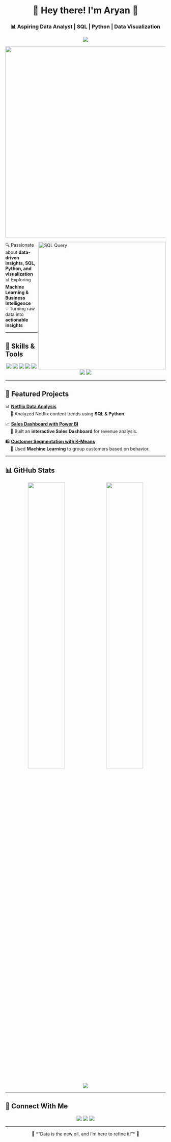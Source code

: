 <h1 align="center">👋 Hey there! I'm Aryan 🚀</h1>  
<h3 align="center">📊 Aspiring Data Analyst | SQL | Python | Data Visualization</h3>  

<p align="center">
  <a href="https://git.io/typing-svg">
    <img src="https://readme-typing-svg.demolab.com?font=Fira+Code&size=22&pause=1000&color=00FFFF&center=true&vCenter=true&width=700&lines=Aspiring+Data+Analyst;SQL+%7C+Python+%7C+Power+BI;Data+Visualization+Lover;Turning+Data+into+Insights!" />
  </a>
</p>
<p align="center">
  <img src="https://user-images.githubusercontent.com/82956420/134418849-4e5f581d-5e92-42a6-8723-bc02ebf35b4f.gif" width="600">
</p>

<img align="right" alt="SQL Query" width="400" src="https://media.giphy.com/media/KzJkzjggfGN5Py6nkT/giphy.gif">


🔍 Passionate about **data-driven insights, SQL, Python, and visualization**  
📊 Exploring **Machine Learning & Business Intelligence**  
💡 Turning raw data into **actionable insights**  

---

## 🚀 **Skills & Tools**  
<p align="center">
  <img src="https://img.shields.io/badge/Python-3776AB?style=for-the-badge&logo=python&logoColor=white">
  <img src="https://img.shields.io/badge/SQL-005C84?style=for-the-badge&logo=sqlite&logoColor=white">
  <img src="https://img.shields.io/badge/PowerBI-F2C811?style=for-the-badge&logo=powerbi&logoColor=black">
  <img src="https://img.shields.io/badge/Excel-217346?style=for-the-badge&logo=microsoft-excel&logoColor=white">
  <img src="https://img.shields.io/badge/Java-ED8B00?style=for-the-badge&logo=java&logoColor=white">
  <img src="https://img.shields.io/badge/HTML-E34F26?style=for-the-badge&logo=html5&logoColor=white">
  <img src="https://img.shields.io/badge/CSS-1572B6?style=for-the-badge&logo=css3&logoColor=white">
</p>

---

## 📌 **Featured Projects**  
📊 **[Netflix Data Analysis](https://github.com/yourusername/netflix-analysis)**  
&nbsp;&nbsp;&nbsp;&nbsp;🔹 Analyzed Netflix content trends using **SQL & Python**.  

📈 **[Sales Dashboard with Power BI](https://github.com/yourusername/sales-dashboard)**  
&nbsp;&nbsp;&nbsp;&nbsp;🔹 Built an **interactive Sales Dashboard** for revenue analysis.  

🛍️ **[Customer Segmentation with K-Means](https://github.com/yourusername/customer-segmentation)**  
&nbsp;&nbsp;&nbsp;&nbsp;🔹 Used **Machine Learning** to group customers based on behavior.  

---

## 📊 **GitHub Stats**  

<p align="center">
  <img width="48%" src="https://github-readme-stats.vercel.app/api?username=xxARYANx&show_icons=true&theme=tokyonight&hide_border=true&bg_color=00000000" />  
  <img width="48%" src="https://github-readme-streak-stats.herokuapp.com/?user=xxARYANX&theme=tokyonight&hide_border=true&background=00000000" />  
</p>

<p align="center">
  <img src="https://github-readme-stats.vercel.app/api/top-langs/?username=xxARYANx&layout=compact&theme=tokyonight&hide_border=true&bg_color=00000000" />  
</p>

---

## 🔗 **Connect With Me**  
<p align="center">
  <a href="mailto:your.email@example.com"><img src="https://img.shields.io/badge/Email-D14836?style=for-the-badge&logo=gmail&logoColor=white"></a>
  <a href="https://linkedin.com/in/yourprofile"><img src="https://img.shields.io/badge/LinkedIn-0077B5?style=for-the-badge&logo=linkedin&logoColor=white"></a>
  <a href="https://yourportfolio.com"><img src="https://img.shields.io/badge/Portfolio-24292F?style=for-the-badge&logo=github&logoColor=white"></a>
</p>

---

<p align="center">
  🎯 *“Data is the new oil, and I’m here to refine it!”* 🚀  
</p>
